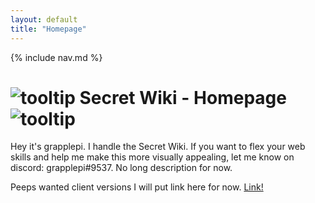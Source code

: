 ```yaml
---
layout: default
title: "Homepage"
---
```


{% include nav.md  %}

# ![tooltip]({{site.miscimages}}/walkinggrapple.gif) Secret Wiki - Homepage![tooltip]({{site.miscimages}}/walkinggrapple.gif)

Hey it's grapplepi. I handle the Secret Wiki. If you want to flex your web skills and help me make this more visually appealing, let me know on discord: grapplepi#9537. No long description for now.


Peeps wanted client versions I will put link here for now. [Link!](https://drive.google.com/drive/folders/1Obp7km6Fr3jJc10Ox7Pvq5H5OmYcATan?usp=sharing)
